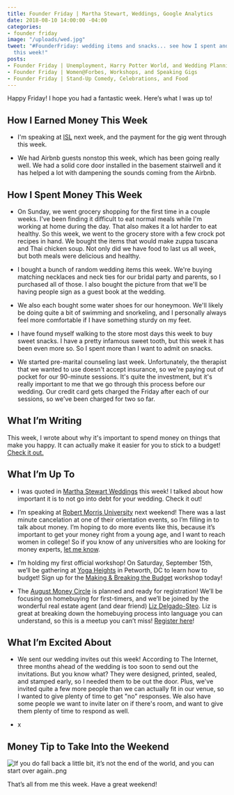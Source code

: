 ```yaml
---
title: Founder Friday | Martha Stewart, Weddings, Google Analytics
date: 2018-08-10 14:00:00 -04:00
categories:
- founder friday
image: "/uploads/wed.jpg"
tweet: "#FounderFriday: wedding items and snacks... see how I spent and earned money
  this week!"
posts:
- Founder Friday | Unemployment, Harry Potter World, and Wedding Planning
- Founder Friday | Women@Forbes, Workshops, and Speaking Gigs
- Founder Friday | Stand-Up Comedy, Celebrations, and Food
---
```


Happy Friday! I hope you had a fantastic week. Here’s what I was up to!

## **How I Earned Money This Week**

* I'm speaking at [ISL](https://isl.co/) next week, and the payment for the gig went through this week.

* We had Airbnb guests nonstop this week, which has been going really well. We had a solid core door installed in the basement stairwell and it has helped a lot with dampening the sounds coming from the Airbnb.  

## **How I Spent Money This Week**

* On Sunday, we went grocery shopping for the first time in a couple weeks. I've been finding it difficult to eat normal meals while I'm working at home during the day. That also makes it a lot harder to eat healthy. So this week, we went to the grocery store with a few crock pot recipes in hand. We bought the items that would make zuppa tuscana and Thai chicken soup. Not only did we have food to last us all week, but both meals were delicious and healthy.

* I bought a bunch of random wedding items this week. We're buying matching necklaces and neck ties for our bridal party and parents, so I purchased all of those. I also bought the picture from that we'll be having people sign as a guest book at the wedding. 

* We also each bought some water shoes for our honeymoon. We'll likely be doing quite a bit of swimming and snorkeling, and I personally always feel more comfortable if I have something sturdy on my feet. 

* I have found myself walking to the store most days this week to buy sweet snacks. I have a pretty infamous sweet tooth, but this week it has been even more so. So I spent more than I want to admit on snacks.

* We started pre-marital counseling last week. Unfortunately, the therapist that we wanted to use doesn't accept insurance, so we're paying out of pocket for our 90-minute sessions. It's quite the investment, but it's really important to me that we go through this process before our wedding. Our credit card gets charged the Friday after each of our sessions, so we've been charged for two so far. 

## **What I’m Writing**

This week, I wrote about why it's important to spend money on things that make you happy. It can actually make it easier for you to stick to a budget! [Check it out.](https://www.maggiegermano.com/blog/why-spending-money-on-happy-is-worth-it/)

## **What I’m Up To**

* I was quoted in [Martha Stewart Weddings](https://www.marthastewartweddings.com/641372/should-you-go-into-debt-for-wedding) this week! I talked about how important it is to not go into debt for your wedding. Check it out!

* I’m speaking at [Robert Morris University](https://www.rmu.edu/) next weekend! There was a last minute cancelation at one of their orientation events, so I’m filling in to talk about money. I’m hoping to do more events like this, because it’s important to get your money right from a young age, and I want to reach women in college! So if you know of any universities who are looking for money experts, [let me know](mailto:boss@maggiegermano.com).

* I’m holding my first official workshop! On Saturday, September 15th, we’ll be gathering at [Yoga Heights](https://yogaheightsdc.com/) in Petworth, DC to learn how to budget! Sign up for the [Making & Breaking the Budget](https://www.eventbrite.com/e/making-breaking-the-budget-workshop-tickets-48317128833) workshop today!

* The [August Money Circle](https://www.maggiegermano.com/events/homebuying-for-newbies/) is planned and ready for registration! We’ll be focusing on homebuying for first-timers, and we’ll be joined by the wonderful real estate agent (and dear friend) [Liz Delgado-Steo](https://www.realliving.com/elizabeth-delgado-steo). Liz is great at breaking down the homebuying process into language you can understand, so this is a meetup you can’t miss! [Register here](https://www.eventbrite.com/e/money-circle-homebuying-for-newbies-tickets-48132651055)!

## **What I’m Excited About**

* We sent our wedding invites out this week! According to The Internet, three months ahead of the wedding is too soon to send out the invitations. But you know what? They were designed, printed, sealed, and stamped early, so I needed them to be out the door. Plus, we've invited quite a few more people than we can actually fit in our venue, so I wanted to give plenty of time to get "no" responses. We also have some people we want to invite later on if there's room, and want to give them plenty of time to respond as well.

* x

## **Money Tip to Take Into the Weekend**

![If you do fall back a little bit, it’s not the end of the world, and you can start over again..png](/uploads/If%20you%20do%20fall%20back%20a%20little%20bit,%20it%E2%80%99s%20not%20the%20end%20of%20the%20world,%20and%20you%20can%20start%20over%20again..png)

That’s all from me this week. Have a great weekend!